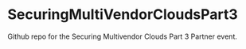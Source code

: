 # SecuringMultiVendorCloudsPart3
Github repo for the Securing Multivendor Clouds Part 3 Partner event.
